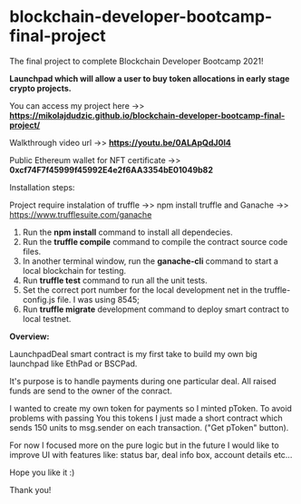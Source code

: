 # blockchain-developer-bootcamp-final-project
The final project to complete Blockchain Developer Bootcamp 2021!

**Launchpad which will allow a user to buy token allocations in early stage crypto projects.**


You can access my project here ->> **https://mikolajdudzic.github.io/blockchain-developer-bootcamp-final-project/**

Walkthrough video url ->> **https://youtu.be/0ALApQdJ0I4**

Public Ethereum wallet for NFT certificate ->> **0xcf74F7f45999f45992E4e2f6AA3354bE01049b82**


Installation steps:

Project require instalation of truffle ->> npm install truffle
and Ganache ->> https://www.trufflesuite.com/ganache

1. Run the **npm install** command to install all dependecies.
2. Run the **truffle compile** command to compile the contract source code files.
3. In another terminal window, run the **ganache-cli** command to start a local blockchain for testing.
4. Run **truffle test** command to run all the unit tests.
5. Set the correct port number for the local development net in the truffle-config.js file. I was using 8545;
6. Run **truffle migrate** development command to deploy smart contract to local testnet. 


**Overview:**

LaunchpadDeal smart contract is my first take to build my own big launchpad like EthPad or BSCPad. 

It's purpose is to handle payments during one particular deal. All raised funds are send to the owner of the conract.

I wanted to create my own token for payments so I minted pToken. To avoid problems with passing You this tokens I just made a short contract which sends 150 units to msg.sender on each transaction. ("Get pToken" button).

For now I focused more on the pure logic but in the future I would like to improve UI with features like: status bar, deal info box, account details etc...

Hope you like it :)

Thank you!
